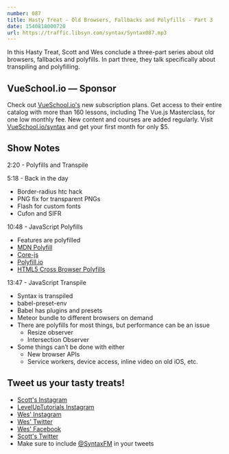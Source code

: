 ```yaml
---
number: 087
title: Hasty Treat - Old Browsers, Fallbacks and Polyfills - Part 3
date: 1540818000720
url: https://traffic.libsyn.com/syntax/Syntax087.mp3
---
```


In this Hasty Treat, Scott and Wes conclude a three-part series about old browsers, fallbacks and polyfills. In part three, they talk specifically about transpiling and polyfilling.  

## VueSchool.io — Sponsor

Check out [VueSchool.io's](https://vueschool.io/) new subscription plans. Get access to their entire catalog with more than 160 lessons, including The Vue.js Masterclass, for one low monthly fee. New content and courses are added regularly. Visit [VueSchool.io/syntax](https://vueschool.io/syntax) and get your first month for only $5.

## Show Notes

2:20 - Polyfills and Transpile

5:18 - Back in the day

  * Border-radius htc hack
  * PNG fix for transparent PNGs
  * Flash for custom fonts
  * Cufon and SIFR

10:48 - JavaScript Polyfills

  * Features are polyfilled
  * [MDN Polyfill](https://developer.mozilla.org)
  * [Core-js](https://www.npmjs.com/package/core-js)
  * [Polyfill.io](https://polyfill.io)
  * [HTML5 Cross Browser Polyfills](https://github.com/Modernizr/Modernizr/wiki/HTML5-Cross-browser-Polyfills)

13:47 - JavaScript Transpile

  * Syntax is transpiled
  * babel-preset-env
  * Babel has plugins and presets 
  * Meteor bundle to different browsers on demand
* There are polyfills for most things, but performance can be an issue
  * Resize observer
  * Intersection Observer
* Some things can’t be done with either
  * New browser APIs
  * Service workers, device access, inline video on old iOS, etc. 

## Tweet us your tasty treats!

* [Scott's Instagram](https://www.instagram.com/stolinski/)
* [LevelUpTutorials Instagram](https://www.instagram.com/LevelUpTutorials/)
* [Wes' Instagram](https://www.instagram.com/wesbos/)
* [Wes' Twitter](https://twitter.com/wesbos)
* [Wes' Facebook](https://www.facebook.com/wesbos.developer)
* [Scott's Twitter](https://twitter.com/stolinski)
* Make sure to include [@SyntaxFM](https://twitter.com/SyntaxFM) in your tweets